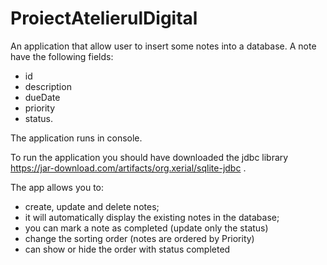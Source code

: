 # ProiectAtelierulDigital

An application that allow user to insert some notes into a database.
A note have the following fields:
- id
- description
- dueDate
- priority
- status.

The application runs in console.

To run the application you should have downloaded the jdbc library https://jar-download.com/artifacts/org.xerial/sqlite-jdbc .

The app allows you to:
- create, update and delete notes;
- it will automatically display the existing notes in the database;
- you can mark a note as completed (update only the status)
- change the sorting order (notes are ordered by Priority)
- can show or hide the order with status completed
